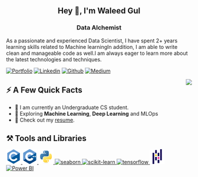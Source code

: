 <!--TODO: ADD PORTFOLIO-->
<h2 align="center" >  Hey 👋, I'm Waleed Gul </h2>
<h3 align="center">Data Alchemist</h3>
<p>
As a passionate and experienced Data Scientist, I have spent 2+ years learning skills related to Machine learningIn addition, I am able to write clean and manageable code as well.I am always eager to learn more about the latest technologies and techniques.
</p>
<p>

[![Portfolio](https://img.shields.io/badge/Portfolio-255E63?style=for-the-badge&logo=About.me&logoColor=white)](https://portfolio-site-34jy.vercel.app/#/)
[![Linkedin](https://img.shields.io/badge/LinkedIn-%230077B5.svg?logo=linkedin&logoColor=white)](https://www.linkedin.com/in/waleedgul92/) 
[![Github](https://img.shields.io/badge/GitHub-%23121011.svg?logo=github&logoColor=white)](https://github.com/waleedgul92)
[![Medium](https://img.shields.io/badge/Medium-12100E?style=for-the-badge&logo=medium&logoColor=white)](https://medium.com/@hwaleed0035)
</p>
<img align="right" src="https://media.giphy.com/media/xPINMJNlYxEB0xj5nC/giphy-downsized-large.gif" />
<h2>⚡️ A Few Quick Facts</h2>
<ul>
<li>🌱 I am currently an Undergraduate CS student.</li>
<li>🔭 Exploring <strong>Machine Learning</strong>, <strong>Deep Learning</strong> and MLOps</strong></li>
<li>📙 Check out my <a href="https://drive.google.com/file/d/10zcvqjRqYHLX9y2AoRkF5Tv3EgH2mRRw/">resume</a>.</li>
</ul>

<h2> ⚒️ Tools and Libraries</h2>


<p align="left"> 
<a href="https://www.cprogramming.com/" target="_blank" rel="noreferrer"> <img src="https://raw.githubusercontent.com/devicons/devicon/master/icons/c/c-original.svg" alt="c" width="40" height="40"/> </a>
<a href="https://www.w3schools.com/cpp/" target="_blank" rel="noreferrer"> <img src="https://raw.githubusercontent.com/devicons/devicon/master/icons/cplusplus/cplusplus-original.svg" alt="cplusplus" width="40" height="40"/> </a> 
<a href="https://www.python.org" target="_blank" rel="noreferrer"> <img src="https://raw.githubusercontent.com/devicons/devicon/master/icons/python/python-original.svg" alt="python" width="40" height="40"/> </a> 
<a href="https://seaborn.pydata.org/" target="_blank" rel="noreferrer"> <img src="https://seaborn.pydata.org/_images/logo-mark-lightbg.svg" alt="seaborn" width="40" height="40"/> </a> 
<a href="https://scikit-learn.org/" target="_blank" rel="noreferrer">
  <img src="https://upload.wikimedia.org/wikipedia/commons/0/05/Scikit_learn_logo_small.svg" alt="scikit-learn" width="40" height="40"/>
</a>
<a href="https://www.tensorflow.org" target="_blank" rel="noreferrer"> <img src="https://www.vectorlogo.zone/logos/tensorflow/tensorflow-icon.svg" alt="tensorflow" width="40" height="40"/> </a> 
<a href="https://pandas.pydata.org/" target="_blank" rel="noreferrer"> <img src="https://raw.githubusercontent.com/devicons/devicon/2ae2a900d2f041da66e950e4d48052658d850630/icons/pandas/pandas-original.svg" alt="pandas" width="40" height="40"/> </a> 
 <a href="https://powerbi.microsoft.com/" target="_blank" rel="noreferrer">
  <img src="https://www.vectorlogo.zone/logos/microsoft_powerbi/microsoft_powerbi-icon.svg" alt="Power BI" width="40" height="40"/>
</a>

